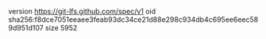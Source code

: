 version https://git-lfs.github.com/spec/v1
oid sha256:f8dce7051eeaee3feab93dc34ce21d88e298c934db4c695ee6eec589d951d107
size 5952
